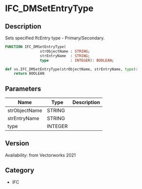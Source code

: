 # IFC_DMSetEntryType

## Description
Sets specified IfcEntry type - Primary/Secondary.

```pascal
FUNCTION IFC_DMSetEntryType(
				strObjectName : STRING;
				strEntryName  : STRING;
				type          : INTEGER): BOOLEAN;
```

```python
def vs.IFC_DMSetEntryType(strObjectName, strEntryName, type):
    return BOOLEAN
```

## Parameters
|Name|Type|Description|
|---|---|---|
|strObjectName|STRING|   |
|strEntryName|STRING|   |
|type|INTEGER|   |

## Version
Availability: from Vectorworks 2021

## Category
* IFC

